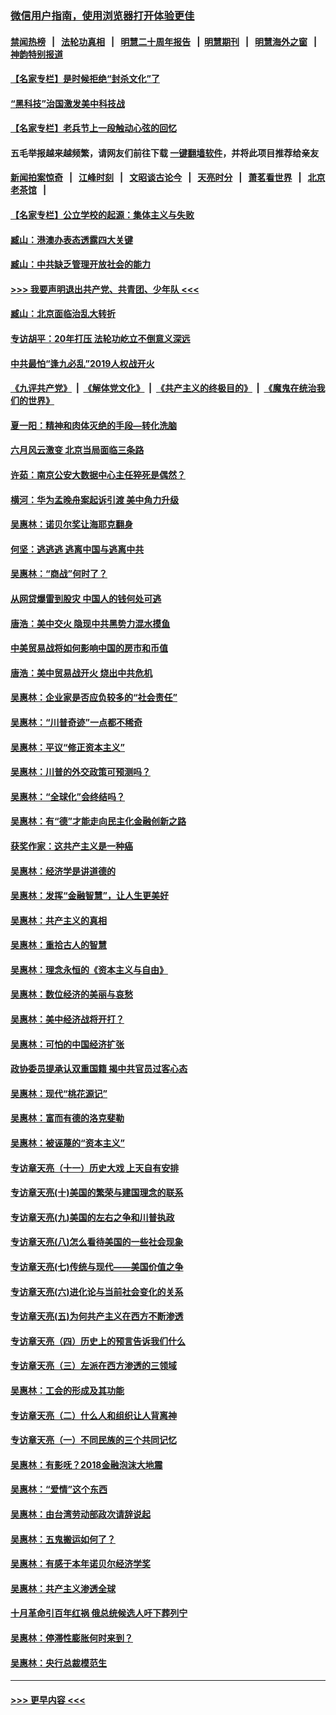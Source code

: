 ### [微信用户指南，使用浏览器打开体验更佳](https://github.com/gfw-breaker/banned-news1/blob/master/indexes/wechat-guide.md?t=0)
#### [禁闻热榜](热点新闻.md?t=0)  &nbsp;&nbsp;|&nbsp;&nbsp; [法轮功真相](https://github.com/gfw-breaker/truth/blob/master/README.md?t=0) &nbsp;&nbsp;|&nbsp;&nbsp; [明慧二十周年报告](https://github.com/gfw-breaker/mh-reports/blob/master/README.md?t=0) &nbsp;&nbsp;|&nbsp;&nbsp;[明慧期刊](https://github.com/gfw-breaker/mh-qikan) &nbsp;&nbsp;|&nbsp;&nbsp; [明慧海外之窗](https://github.com/gfw-breaker/mh-news/blob/master/README.md?t=0) &nbsp;&nbsp;|&nbsp;&nbsp; [神韵特别报道](https://github.com/gfw-breaker/mh-news/blob/master/shenyun.md?t=0)
#### [【名家专栏】是时候拒绝“封杀文化”了](../pages/nsc423/n11814093.md?t=02110455) 
#### [“黑科技”治国激发美中科技战](../pages/nsc423/n11638056.md?t=02110455) 
#### [【名家专栏】老兵节上一段触动心弦的回忆](../pages/nsc423/n11646016.md?t=02110455) 
#### 五毛举报越来越频繁，请网友们前往下载 [一键翻墙软件](https://github.com/gfw-breaker/ssr-accounts)，并将此项目推荐给亲友
#### [新闻拍案惊奇](https://github.com/gfw-breaker/banned-news1/blob/master/pages/link4.md) &nbsp;&nbsp;|&nbsp;&nbsp; [江峰时刻](https://github.com/gfw-breaker/banned-news1/blob/master/pages/link4.md) &nbsp;&nbsp;|&nbsp;&nbsp; [文昭谈古论今](https://github.com/gfw-breaker/banned-news1/blob/master/pages/link4.md) &nbsp;&nbsp;|&nbsp;&nbsp; [天亮时分](https://github.com/gfw-breaker/banned-news1/blob/master/pages/link4.md) &nbsp;&nbsp;|&nbsp;&nbsp; [萧茗看世界](https://github.com/gfw-breaker/banned-news1/blob/master/pages/link4.md) &nbsp;&nbsp;|&nbsp;&nbsp; [北京老茶馆](https://github.com/gfw-breaker/banned-news1/blob/master/pages/link4.md) &nbsp;&nbsp;|&nbsp;&nbsp; 
#### [【名家专栏】公立学校的起源：集体主义与失败](../pages/nsc423/n11601833.md?t=02110455) 
#### [臧山：港澳办表态透露四大关键](../pages/nsc423/n11421628.md?t=02110455) 
#### [臧山：中共缺乏管理开放社会的能力](../pages/nsc423/n11407457.md?t=02110455) 
#### [>>> 我要声明退出共产党、共青团、少年队 <<<](https://github.com/begood0513/goodnews/blob/master/quit/letter.md) 
#### [臧山：北京面临治乱大转折](../pages/nsc423/n11406895.md?t=02110455) 
#### [专访胡平：20年打压 法轮功屹立不倒意义深远](../pages/nsc423/n11398800.md?t=02110455) 
#### [中共最怕“逢九必乱”2019人权战开火](../pages/nsc423/n11385248.md?t=02110455) 
#### [《九评共产党》](https://github.com/begood0513/9ping.md/blob/master/README.md) &nbsp;|&nbsp; [《解体党文化》](../../../../jtdwh.md/blob/master/README.md)  &nbsp;|&nbsp; [《共产主义的终极目的》](../../../../gczydzjmd.md/blob/master/README.md) &nbsp;|&nbsp; [《魔鬼在统治我们的世界》](../../../../mgztzwmdsj.md/blob/master/README.md) 
#### [夏一阳：精神和肉体灭绝的手段—转化洗脑](../pages/nsc423/n11368250.md?t=02110455) 
#### [六月风云激变 北京当局面临三条路](../pages/nsc423/n11313668.md?t=02110455) 
#### [许茹：南京公安大数据中心主任猝死是偶然？](../pages/nsc423/n11064744.md?t=02110455) 
#### [横河：华为孟晚舟案起诉引渡 美中角力升级](../pages/nsc423/n11027230.md?t=02110455) 
#### [吴惠林：诺贝尔奖让海耶克翻身](../pages/nsc423/n10890049.md?t=02110455) 
#### [何坚：逃逃逃 逃离中国与逃离中共](../pages/nsc423/n10592891.md?t=02110455) 
#### [吴惠林：“商战”何时了？](../pages/nsc423/n10573558.md?t=02110455) 
#### [从网贷爆雷到股灾 中国人的钱何处可逃](../pages/nsc423/n10572800.md?t=02110455) 
#### [唐浩：美中交火 隐现中共黑势力混水摸鱼](../pages/nsc423/n10544040.md?t=02110455) 
#### [中美贸易战将如何影响中国的房市和币值](../pages/nsc423/n10543697.md?t=02110455) 
#### [唐浩：美中贸易战开火 烧出中共危机](../pages/nsc423/n10540126.md?t=02110455) 
#### [吴惠林：企业家是否应负较多的“社会责任”](../pages/nsc423/n10535022.md?t=02110455) 
#### [吴惠林：“川普奇迹”一点都不稀奇](../pages/nsc423/n10512808.md?t=02110455) 
#### [吴惠林：平议“修正资本主义”](../pages/nsc423/n10495724.md?t=02110455) 
#### [吴惠林：川普的外交政策可预测吗？](../pages/nsc423/n10462387.md?t=02110455) 
#### [吴惠林：“全球化”会终结吗？](../pages/nsc423/n10452838.md?t=02110455) 
#### [吴惠林：有“德”才能走向民主化金融创新之路](../pages/nsc423/n10432292.md?t=02110455) 
#### [获奖作家：这共产主义是一种癌](../pages/nsc423/n10431541.md?t=02110455) 
#### [吴惠林：经济学是讲道德的](../pages/nsc423/n10398014.md?t=02110455) 
#### [吴惠林：发挥“金融智慧”，让人生更美好](../pages/nsc423/n10375019.md?t=02110455) 
#### [吴惠林：共产主义的真相](../pages/nsc423/n10351394.md?t=02110455) 
#### [吴惠林：重拾古人的智慧](../pages/nsc423/n10337691.md?t=02110455) 
#### [吴惠林：理念永恒的《资本主义与自由》](../pages/nsc423/n10316274.md?t=02110455) 
#### [吴惠林：数位经济的美丽与哀愁](../pages/nsc423/n10292946.md?t=02110455) 
#### [吴惠林：美中经济战将开打？](../pages/nsc423/n10258825.md?t=02110455) 
#### [吴惠林：可怕的中国经济扩张](../pages/nsc423/n10219147.md?t=02110455) 
#### [政协委员提承认双重国籍 揭中共官员过客心态](../pages/nsc423/n10208809.md?t=02110455) 
#### [吴惠林：现代“桃花源记”](../pages/nsc423/n10185234.md?t=02110455) 
#### [吴惠林：富而有德的洛克斐勒](../pages/nsc423/n10142264.md?t=02110455) 
#### [吴惠林：被诬蔑的“资本主义”](../pages/nsc423/n10124816.md?t=02110455) 
#### [专访章天亮（十一）历史大戏 上天自有安排](../pages/nsc423/n10094905.md?t=02110455) 
#### [专访章天亮(十)美国的繁荣与建国理念的联系](../pages/nsc423/n10094899.md?t=02110455) 
#### [专访章天亮(九)美国的左右之争和川普执政](../pages/nsc423/n10094889.md?t=02110455) 
#### [专访章天亮(八)怎么看待美国的一些社会现象](../pages/nsc423/n10094857.md?t=02110455) 
#### [专访章天亮(七)传统与现代——美国价值之争](../pages/nsc423/n10093140.md?t=02110455) 
#### [专访章天亮(六)进化论与当前社会变化的关系](../pages/nsc423/n10092036.md?t=02110455) 
#### [专访章天亮(五)为何共产主义在西方不断渗透](../pages/nsc423/n10083620.md?t=02110455) 
#### [专访章天亮（四）历史上的预言告诉我们什么](../pages/nsc423/n10083606.md?t=02110455) 
#### [专访章天亮（三）左派在西方渗透的三领域](../pages/nsc423/n10081115.md?t=02110455) 
#### [吴惠林：工会的形成及其功能](../pages/nsc423/n10080633.md?t=02110455) 
#### [专访章天亮（二）什么人和组织让人背离神](../pages/nsc423/n10076637.md?t=02110455) 
#### [专访章天亮（一）不同民族的三个共同记忆](../pages/nsc423/n10074188.md?t=02110455) 
#### [吴惠林：有影呒？2018金融泡沫大地震](../pages/nsc423/n10040534.md?t=02110455) 
#### [吴惠林：“爱情”这个东西](../pages/nsc423/n10019423.md?t=02110455) 
#### [吴惠林：由台湾劳动部政次请辞说起](../pages/nsc423/n9979679.md?t=02110455) 
#### [吴惠林：五鬼搬运如何了？](../pages/nsc423/n9925338.md?t=02110455) 
#### [吴惠林：有感于本年诺贝尔经济学奖](../pages/nsc423/n9871883.md?t=02110455) 
#### [吴惠林：共产主义渗透全球](../pages/nsc423/n9812748.md?t=02110455) 
#### [十月革命引百年红祸 俄总统候选人吁下葬列宁](../pages/nsc423/n9810182.md?t=02110455) 
#### [吴惠林：停滞性膨胀何时来到？](../pages/nsc423/n9764136.md?t=02110455) 
#### [吴惠林：央行总裁模范生](../pages/nsc423/n9728134.md?t=02110455) 

----
#### [ >>> 更早内容 <<< ](../indexes/nsc423-earlier.md)
